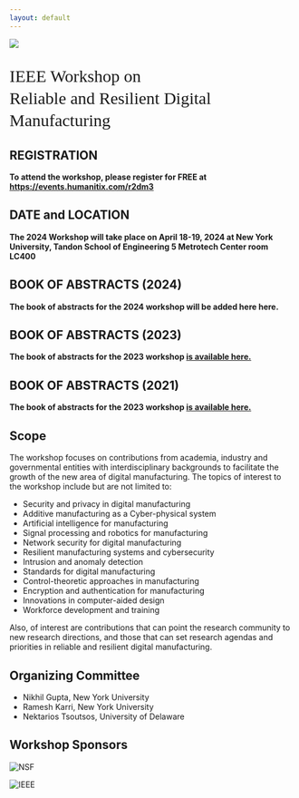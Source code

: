 ```yaml
---
layout: default
---
```


<!-- <br /> -->

![](https://live.staticflickr.com/8585/16731534112_985c0bdba3_h.jpg)


<p style="font-family: Arvo, Monaco, serif;
  line-height:1.3;
	font-weight: normal;font-size: 30px;">IEEE Workshop on <br /> Reliable and Resilient Digital Manufacturing</p>

## REGISTRATION
<p> <strong> To attend the workshop, please register for FREE at <a href="https://events.humanitix.com/r2dm3"> <strong> https://events.humanitix.com/r2dm3 </strong> </a> </strong> </p>

## DATE and LOCATION
<p> <strong> The 2024 Workshop will take place on April 18-19, 2024 at New York University, Tandon School of Engineering 5 Metrotech Center room LC400 </strong> </p>

## BOOK OF ABSTRACTS (2024)
<p> <strong> The book of abstracts for the 2024 workshop <!--<a href="https://github.com/r2dm-workshop/r2dm-workshop.github.io/raw/main/IEEE_R2DM_Workshop_2023_Abstract_Booklet.pdf"> --> <strong>  will be added here here. </strong> </a> </strong> </p>

## BOOK OF ABSTRACTS (2023)
<p> <strong> The book of abstracts for the 2023 workshop <a href="https://github.com/r2dm-workshop/r2dm-workshop.github.io/raw/main/IEEE_R2DM_Workshop_2023_Abstract_Booklet.pdf"> <strong> is available here. </strong> </a> </strong> </p>

## BOOK OF ABSTRACTS (2021)
<p> <strong> The book of abstracts for the 2023 workshop <a href="https://github.com/r2dm-workshop/r2dm-workshop.github.io/raw/main/R2DM Abstract Booklet.pdf"> <strong> is available here. </strong> </a> </strong> </p>


## Scope

The workshop focuses on contributions from academia, industry and governmental entities with interdisciplinary backgrounds to facilitate the growth of the new area of digital manufacturing. The topics of interest to the workshop include but are not limited to:

* Security and privacy in digital manufacturing
* Additive manufacturing as a Cyber-physical system
* Artificial intelligence for manufacturing
* Signal processing and robotics for manufacturing
* Network security for digital manufacturing
* Resilient manufacturing systems and cybersecurity
* Intrusion and anomaly detection
* Standards for digital manufacturing
* Control-theoretic approaches in manufacturing
* Encryption and authentication for manufacturing
* Innovations in computer-aided design
* Workforce development and training 

Also, of interest are contributions that can point the research community to new research directions, and those that can set research agendas and priorities in reliable and resilient digital manufacturing.

## Organizing Committee
*	Nikhil Gupta, New York University
*	Ramesh Karri, New York University
*	Nektarios Tsoutsos, University of Delaware

## Workshop Sponsors

![NSF](https://github.com/r2dm-workshop/r2dm-workshop.github.io/raw/main/nsf.png)

![IEEE](https://github.com/r2dm-workshop/r2dm-workshop.github.io/raw/main/ieee.png)
